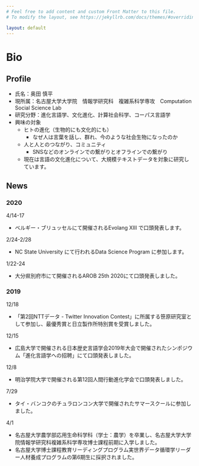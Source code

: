 ```yaml
---
# Feel free to add content and custom Front Matter to this file.
# To modify the layout, see https://jekyllrb.com/docs/themes/#overriding-theme-defaults

layout: default
---
```


# Bio

## Profile

- 氏名：奥田 慎平
- 現所属：名古屋大学大学院　情報学研究科　複雑系科学専攻　Computation Social Science Lab
- 研究分野：進化言語学、文化進化、計算社会科学、コーパス言語学
- 興味の対象
  - ヒトの進化（生物的にも文化的にも）
    - なぜ人は言葉を話し、群れ、今のような社会生物になったのか
  - 人と人とのつながり、コミュニティ
    - SNSなどのオンラインでの繋がりとオフラインでの繋がり
  - 現在は言語の文化進化について、大規模テキストデータを対象に研究しています。

## News

### 2020
4/14-17
- ベルギー・ブリュッセルにて開催されるEvolang XIII で口頭発表します。

2/24-2/28
- NC State University にて行われるData Science Program に参加します。

1/22-24
- 大分県別府市にて開催されるAROB 25th 2020にて口頭発表しました。

### 2019
12/18
- 「第2回NTTデータ - Twitter Innovation Contest」に所属する笹原研究室として参加し、最優秀賞と日立製作所特別賞を受賞しました。

12/15
- 広島大学で開催される日本歴史言語学会2019年大会で開催されたシンポジウム「進化言語学への招聘」にて口頭発表しました。

12/8
- 明治学院大学で開催される第12回人間行動進化学会で口頭発表しました。

7/29
- タイ・バンコクのチュラロンコン大学で開催されたサマースクールに参加しました。

4/1
- 名古屋大学農学部応用生命科学科（学士：農学）を卒業し、名古屋大学大学院情報学研究科複雑系科学専攻博士課程前期に入学しました。
- 名古屋大学博士課程教育リーディングプログラム実世界データ循環学リーダー人材養成プログラムの第6期生に採択されました。